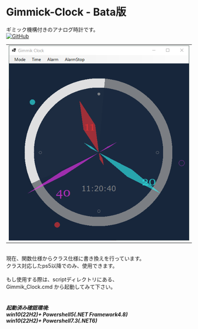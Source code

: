﻿<h1>Gimmick-Clock - Bata版</h1>
<div>
 ギミック機構付きのアナログ時計です。<br>
</div>
 <a href="./LICENSE">
<img alt="GitHub" src="https://img.shields.io/github/license/eseakisakura/Gimmick-Clock">
</a>
<br>
<table><tr><td>
<img src="./image/Gimmik_Clock .png">
</td></tr></table>
<br>
<div>
現在、関数仕様からクラス仕様に書き換えを行っています。<br>
クラス対応したps5以降でのみ、使用できます。<br>
<br>
もし使用する際は、scriptディレクトリにある、<br>
Gimmik_Clock.cmd から起動してみて下さい。<br>
</div>
<br>
<h5>起動済み確認環境: <br>
win10(22H2)+ Powershell5(.NET Framework4.8)<br>
win10(22H2)+ Powershell7.3(.NET6)<br>
</h5>
<br>
